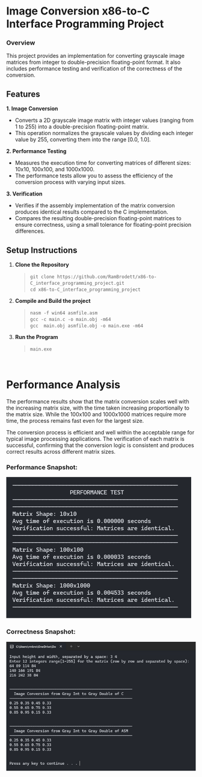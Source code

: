 # **Image Conversion x86-to-C Interface Programming Project**
### **Overview**
This project provides an implementation for converting grayscale image matrices from integer to double-precision floating-point format. It also includes performance testing and verification of the correctness of the conversion.

## **Features**
**1. Image Conversion**
* Converts a 2D grayscale image matrix with integer values (ranging from 1 to 255) into a double-precision floating-point matrix.
* This operation normalizes the grayscale values by dividing each integer value by 255, converting them into the range [0.0, 1.0].

**2. Performance Testing**
* Measures the execution time for converting matrices of different sizes: 10x10, 100x100, and 1000x1000.
* The performance tests allow you to assess the efficiency of the conversion process with varying input sizes.

**3. Verification**
* Verifies if the assembly implementation of the matrix conversion produces identical results compared to the C implementation.
* Compares the resulting double-precision floating-point matrices to ensure correctness, using a small tolerance for floating-point precision differences.

## **Setup Instructions**
1. **Clone the Repository**
    > `git clone https://github.com/RamBrodett/x86-to-C_interface_programming_project.git`<br>
    >`cd x86-to-C_interface_programming_project`

2. **Compile and Build the project**
    > `nasm -f win64 asmfile.asm`<br>
    >`gcc -c main.c -o main.obj -m64`<br>
    >`gcc  main.obj asmfile.obj -o main.exe -m64`<br> 

3. **Run the Program**
    > `main.exe`

<br>

# **Performance Analysis**
The performance results show that the matrix conversion scales well with the increasing matrix size, with the time taken increasing proportionally to the matrix size. While the 100x100 and 1000x1000 matrices require more time, the process remains fast even for the largest size.

The conversion process is efficient and well within the acceptable range for typical image processing applications. The verification of each matrix is successful, confirming that the conversion logic is consistent and produces correct results across different matrix sizes.

### Performance Snapshot:
![Performance snapshot](snapshots/performance.png)
### Correctness Snapshot:
![Performance snapshot](snapshots/correctness.png)



